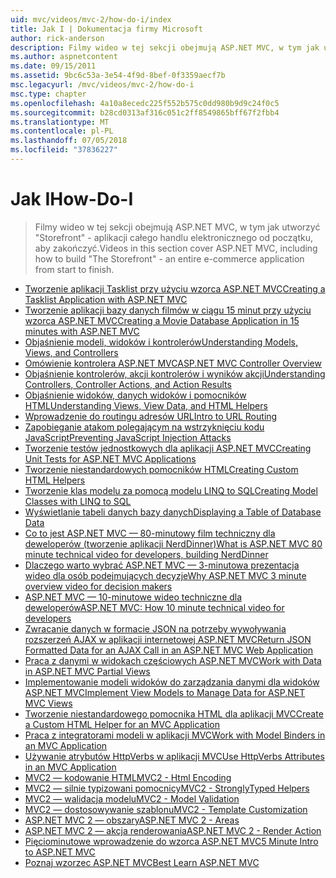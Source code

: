 ```yaml
---
uid: mvc/videos/mvc-2/how-do-i/index
title: Jak I | Dokumentacja firmy Microsoft
author: rick-anderson
description: Filmy wideo w tej sekcji obejmują ASP.NET MVC, w tym jak utworzyć "Storefront" - aplikacji całego handlu elektronicznego od początku, aby zakończyć.
ms.author: aspnetcontent
ms.date: 09/15/2011
ms.assetid: 9bc6c53a-3e54-4f9d-8bef-0f3359aecf7b
msc.legacyurl: /mvc/videos/mvc-2/how-do-i
msc.type: chapter
ms.openlocfilehash: 4a10a8ecedc225f552b575c0dd980b9d9c24f0c5
ms.sourcegitcommit: b28cd0313af316c051c2ff8549865bff67f2fbb4
ms.translationtype: MT
ms.contentlocale: pl-PL
ms.lasthandoff: 07/05/2018
ms.locfileid: "37836227"
---
```

<a name="how-do-i"></a><span data-ttu-id="fd7a0-103">Jak I</span><span class="sxs-lookup"><span data-stu-id="fd7a0-103">How-Do-I</span></span>
====================
> <span data-ttu-id="fd7a0-104">Filmy wideo w tej sekcji obejmują ASP.NET MVC, w tym jak utworzyć "Storefront" - aplikacji całego handlu elektronicznego od początku, aby zakończyć.</span><span class="sxs-lookup"><span data-stu-id="fd7a0-104">Videos in this section cover ASP.NET MVC, including how to build "The Storefront" - an entire e-commerce application from start to finish.</span></span>


- [<span data-ttu-id="fd7a0-105">Tworzenie aplikacji Tasklist przy użyciu wzorca ASP.NET MVC</span><span class="sxs-lookup"><span data-stu-id="fd7a0-105">Creating a Tasklist Application with ASP.NET MVC</span></span>](creating-a-tasklist-application-with-aspnet-mvc.md)
- [<span data-ttu-id="fd7a0-106">Tworzenie aplikacji bazy danych filmów w ciągu 15 minut przy użyciu wzorca ASP.NET MVC</span><span class="sxs-lookup"><span data-stu-id="fd7a0-106">Creating a Movie Database Application in 15 minutes with ASP.NET MVC</span></span>](creating-a-movie-database-application-in-15-minutes-with-aspnet-mvc.md)
- [<span data-ttu-id="fd7a0-107">Objaśnienie modeli, widoków i kontrolerów</span><span class="sxs-lookup"><span data-stu-id="fd7a0-107">Understanding Models, Views, and Controllers</span></span>](understanding-models-views-and-controllers.md)
- [<span data-ttu-id="fd7a0-108">Omówienie kontrolera ASP.NET MVC</span><span class="sxs-lookup"><span data-stu-id="fd7a0-108">ASP.NET MVC Controller Overview</span></span>](aspnet-mvc-controller-overview.md)
- [<span data-ttu-id="fd7a0-109">Objaśnienie kontrolerów, akcji kontrolerów i wyników akcji</span><span class="sxs-lookup"><span data-stu-id="fd7a0-109">Understanding Controllers, Controller Actions, and Action Results</span></span>](understanding-controllers-controller-actions-and-action-results.md)
- [<span data-ttu-id="fd7a0-110">Objaśnienie widoków, danych widoków i pomocników HTML</span><span class="sxs-lookup"><span data-stu-id="fd7a0-110">Understanding Views, View Data, and HTML Helpers</span></span>](understanding-views-view-data-and-html-helpers.md)
- [<span data-ttu-id="fd7a0-111">Wprowadzenie do routingu adresów URL</span><span class="sxs-lookup"><span data-stu-id="fd7a0-111">Intro to URL Routing</span></span>](an-introduction-to-url-routing.md)
- [<span data-ttu-id="fd7a0-112">Zapobieganie atakom polegającym na wstrzyknięciu kodu JavaScript</span><span class="sxs-lookup"><span data-stu-id="fd7a0-112">Preventing JavaScript Injection Attacks</span></span>](preventing-javascript-injection-attacks.md)
- [<span data-ttu-id="fd7a0-113">Tworzenie testów jednostkowych dla aplikacji ASP.NET MVC</span><span class="sxs-lookup"><span data-stu-id="fd7a0-113">Creating Unit Tests for ASP.NET MVC Applications</span></span>](creating-unit-tests-for-aspnet-mvc-applications.md)
- [<span data-ttu-id="fd7a0-114">Tworzenie niestandardowych pomocników HTML</span><span class="sxs-lookup"><span data-stu-id="fd7a0-114">Creating Custom HTML Helpers</span></span>](creating-custom-html-helpers.md)
- [<span data-ttu-id="fd7a0-115">Tworzenie klas modelu za pomocą modelu LINQ to SQL</span><span class="sxs-lookup"><span data-stu-id="fd7a0-115">Creating Model Classes with LINQ to SQL</span></span>](creating-model-classes-with-linq-to-sql.md)
- [<span data-ttu-id="fd7a0-116">Wyświetlanie tabeli danych bazy danych</span><span class="sxs-lookup"><span data-stu-id="fd7a0-116">Displaying a Table of Database Data</span></span>](displaying-a-table-of-database-data.md)
- [<span data-ttu-id="fd7a0-117">Co to jest ASP.NET MVC — 80-minutowy film techniczny dla deweloperów (tworzenie aplikacji NerdDinner)</span><span class="sxs-lookup"><span data-stu-id="fd7a0-117">What is ASP.NET MVC 80 minute technical video for developers, building NerdDinner</span></span>](what-is-aspnet-mvc-80-minute-technical-video-for-developers-building-nerddinner.md)
- [<span data-ttu-id="fd7a0-118">Dlaczego warto wybrać ASP.NET MVC — 3-minutowa prezentacja wideo dla osób podejmujących decyzje</span><span class="sxs-lookup"><span data-stu-id="fd7a0-118">Why ASP.NET MVC 3 minute overview video for decision makers</span></span>](why-aspnet-mvc-3-minute-overview-video-for-decision-makers.md)
- [<span data-ttu-id="fd7a0-119">ASP.NET MVC — 10-minutowe wideo techniczne dla deweloperów</span><span class="sxs-lookup"><span data-stu-id="fd7a0-119">ASP.NET MVC: How 10 minute technical video for developers</span></span>](aspnet-mvc-how-10-minute-technical-video-for-developers.md)
- [<span data-ttu-id="fd7a0-120">Zwracanie danych w formacie JSON na potrzeby wywoływania rozszerzeń AJAX w aplikacji internetowej ASP.NET MVC</span><span class="sxs-lookup"><span data-stu-id="fd7a0-120">Return JSON Formatted Data for an AJAX Call in an ASP.NET MVC Web Application</span></span>](how-do-i-return-json-formatted-data-for-an-ajax-call-in-an-aspnet-mvc-web-application.md)
- [<span data-ttu-id="fd7a0-121">Praca z danymi w widokach częściowych ASP.NET MVC</span><span class="sxs-lookup"><span data-stu-id="fd7a0-121">Work with Data in ASP.NET MVC Partial Views</span></span>](how-do-i-work-with-data-in-aspnet-mvc-partial-views.md)
- [<span data-ttu-id="fd7a0-122">Implementowanie modeli widoków do zarządzania danymi dla widoków ASP.NET MVC</span><span class="sxs-lookup"><span data-stu-id="fd7a0-122">Implement View Models to Manage Data for ASP.NET MVC Views</span></span>](how-do-i-implement-view-models-to-manage-data-for-aspnet-mvc-views.md)
- [<span data-ttu-id="fd7a0-123">Tworzenie niestandardowego pomocnika HTML dla aplikacji MVC</span><span class="sxs-lookup"><span data-stu-id="fd7a0-123">Create a Custom HTML Helper for an MVC Application</span></span>](how-do-i-create-a-custom-html-helper-for-an-mvc-application.md)
- [<span data-ttu-id="fd7a0-124">Praca z integratorami modeli w aplikacji MVC</span><span class="sxs-lookup"><span data-stu-id="fd7a0-124">Work with Model Binders in an MVC Application</span></span>](how-do-i-work-with-model-binders-in-an-mvc-application.md)
- [<span data-ttu-id="fd7a0-125">Używanie atrybutów HttpVerbs w aplikacji MVC</span><span class="sxs-lookup"><span data-stu-id="fd7a0-125">Use HttpVerbs Attributes in an MVC Application</span></span>](how-do-i-use-httpverbs-attributes-in-an-mvc-application.md)
- [<span data-ttu-id="fd7a0-126">MVC2 — kodowanie HTML</span><span class="sxs-lookup"><span data-stu-id="fd7a0-126">MVC2 - Html Encoding</span></span>](mvc2-html-encoding.md)
- [<span data-ttu-id="fd7a0-127">MVC2 — silnie typizowani pomocnicy</span><span class="sxs-lookup"><span data-stu-id="fd7a0-127">MVC2 - StronglyTyped Helpers</span></span>](mvc2-stronglytyped-helpers.md)
- [<span data-ttu-id="fd7a0-128">MVC2 — walidacja modelu</span><span class="sxs-lookup"><span data-stu-id="fd7a0-128">MVC2 - Model Validation</span></span>](mvc2-model-validation.md)
- [<span data-ttu-id="fd7a0-129">MVC2 — dostosowywanie szablonu</span><span class="sxs-lookup"><span data-stu-id="fd7a0-129">MVC2 - Template Customization</span></span>](mvc2-template-customization.md)
- [<span data-ttu-id="fd7a0-130">ASP.NET MVC 2 — obszary</span><span class="sxs-lookup"><span data-stu-id="fd7a0-130">ASP.NET MVC 2 - Areas</span></span>](aspnet-mvc-2-areas.md)
- [<span data-ttu-id="fd7a0-131">ASP.NET MVC 2 — akcja renderowania</span><span class="sxs-lookup"><span data-stu-id="fd7a0-131">ASP.NET MVC 2 - Render Action</span></span>](aspnet-mvc-2-render-action.md)
- [<span data-ttu-id="fd7a0-132">Pięciominutowe wprowadzenie do wzorca ASP.NET MVC</span><span class="sxs-lookup"><span data-stu-id="fd7a0-132">5 Minute Intro to ASP.NET MVC</span></span>](5-minute-introduction-to-aspnet-mvc.md)
- [<span data-ttu-id="fd7a0-133">Poznaj wzorzec ASP.NET MVC</span><span class="sxs-lookup"><span data-stu-id="fd7a0-133">Best Learn ASP.NET MVC</span></span>](how-to-best-learn-asp-net-mvc.md)
